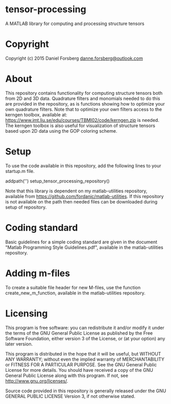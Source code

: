 # tensor-processing

A MATLAB library for computing and processing structure tensors

# Copyright

Copyright (c) 2015 Daniel Forsberg
danne.forsberg@outlook.com

# About

This repository contains functionality for computing structure tensors
both from 2D and 3D data. Quadrature filters and monomials needed to 
do this are provided in the repository, as is functions showing how
to optimize your own quadrature filters. Note that to optimize your
own filters access to the kerngen toolbox, available at:
https://www.imt.liu.se/edu/courses/TBMI02/code/kerngen.zip
is needed. The kerngen toolbox is also useful for visualization of 
structure tensors based upon 2D data using the GOP coloring scheme.

# Setup

To use the code available in this repository, add the following 
lines to your startup.m file.

addpath('<your path to where you keep the repository>')
setup_tensor_processing_repository()

Note that this library is dependent on my matlab-utilities repository,
available from https://github.com/fordanic/matlab-utilities. If this 
repository is not available on the path then needed files can be downloaded
during setup of repository.

# Coding standard

Basic guidelines for a simple coding standard are given in the document 
"Matlab Programming Style Guidelines.pdf", available in the
matlab-utilities repository.

# Adding m-files

To create a suitable file header for new M-files, use the function 
create_new_m_function, available in the matlab-utilities repository.

# Licensing

This program is free software: you can redistribute it and/or modify
it under the terms of the GNU General Public License as published by
the Free Software Foundation, either version 3 of the License, or
(at your option) any later version.

This program is distributed in the hope that it will be useful,
but WITHOUT ANY WARRANTY; without even the implied warranty of
MERCHANTABILITY or FITNESS FOR A PARTICULAR PURPOSE.  See the
GNU General Public License for more details.
You should have received a copy of the GNU General Public License
along with this program.  If not, see <http://www.gnu.org/licenses/>.

Source code provided in this repository is generally released under 
the GNU GENERAL PUBLIC LICENSE Version 3, if not otherwise stated.